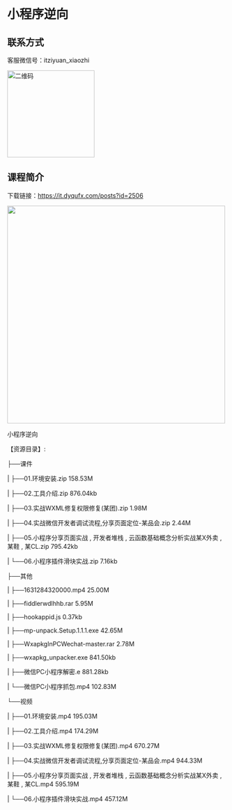# 小程序逆向

## 联系方式

客服微信号：itziyuan_xiaozhi

<img src="https://ziyuanyun.oss-cn-guangzhou.aliyuncs.com/common/20240614073449/666b82192834a.jpg" width="200" height="200" alt="二维码">

## 课程简介

下载链接：https://it.dyqufx.com/posts?id=2506

<img src="https://ziyuanyun.oss-cn-guangzhou.aliyuncs.com/yun/20240515184035/66449123b02a2.jpg" width="500" alt="">

  小程序逆向



 【资源目录】:

 ├──课件

 | ├──01.环境安装.zip 158.53M

 | ├──02.工具介绍.zip 876.04kb

 | ├──03.实战WXML修复权限修复(某团).zip 1.98M

 | ├──04.实战微信开发者调试流程,分享页面定位-某品会.zip 2.44M

 | ├──05.小程序分享页面实战 , 开发者堆栈 , 云函数基础概念分析实战某X外卖 , 某鞋 , 某CL.zip 795.42kb

 | └──06.小程序插件滑块实战.zip 7.16kb

 ├──其他

 | ├──1631284320000.mp4 25.00M

 | ├──fiddlerwdlhhb.rar 5.95M

 | ├──hookappid.js 0.37kb

 | ├──mp-unpack.Setup.1.1.1.exe 42.65M

 | ├──WxapkgInPCWechat-master.rar 2.78M

 | ├──wxapkg_unpacker.exe 841.50kb

 | ├──微信PC小程序解密.e 881.28kb

 | └──微信PC小程序抓包.mp4 102.83M

 └──视频

 | ├──01.环境安装.mp4 195.03M

 | ├──02.工具介绍.mp4 174.29M

 | ├──03.实战WXML修复权限修复(某团).mp4 670.27M

 | ├──04.实战微信开发者调试流程,分享页面定位-某品会.mp4 944.33M

 | ├──05.小程序分享页面实战 , 开发者堆栈 , 云函数基础概念分析实战某X外卖 , 某鞋 , 某CL.mp4 595.19M

 | └──06.小程序插件滑块实战.mp4 457.12M

  